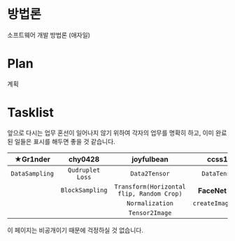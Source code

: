 
# 방법론

소프트웨어 개발 방법론 (애자일)

# Plan

계획

# Tasklist

앞으로 다시는 업무 혼선이 일어나지 않기 위하여 각자의 업무를 명확히 하고, 이미 완료된 일들은 <i class="fas fa-check-circle"></i> 표시를 해두면 좋을 것 같습니다. 

|★**Gr1nder**|**chy0428**|**joyfulbean**|**ccss17**|
|:---:|:---:|:---:|:---:|
|<i class="fas fa-check-circle"></i>`DataSampling`|<i class="fas fa-check-circle"></i> `Qudruplet Loss`|<i class="fas fa-check-circle"></i> `Data2Tensor` | <i class="fas fa-check-circle"></i> `DataTensor`|
||<i class="fas fa-check"></i> `BlockSampling`| <i class="fas fa-check-circle"></i> `Transform(Horizontal flip, Random Crop)` | <i class="fas fa-check"></i> **FaceNet** 논문 |
|||<i class="fas fa-check-circle"></i> `Normalization`| <i class="fas fa-check"></i> `createImageList`|
|||<i class="fas fa-check"></i> `Tensor2Image` |  |

이 페이지는 비공개이기 때문에 걱정하실 것 없습니다.